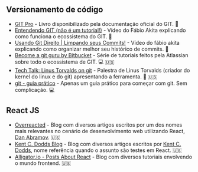 ## Versionamento de código

- [GIT Pro](https://git-scm.com/book/pt-br/v2) - Livro disponibilizado pela documentação oficial do GIT. :green_book:
- [Entendendo GIT (não é um tutorial!)](https://www.youtube.com/watch?v=6Czd1Yetaac) - Vídeo do Fábio Akita explicando como funciona o ecossistema do GIT. :movie_camera:
- [Usando Git Direito | Limpando seus Commits!](https://www.youtube.com/watch?v=6OokP-NE49k) - Vídeo do fábio akita explicando como organizar melhor seu histórico de commits. :movie_camera:
- [Become a git guru by Bitbucket](https://www.atlassian.com/git/tutorials) - Série de tutoriais feitos pela Atlassian sobre todo o ecossistema de GIT. :computer: :us:
- [Tech Talk: Linus Torvalds on git](https://www.youtube.com/watch?v=4XpnKHJAok8) - Palestra de Linus Torvalds (criador do kernel do linux e do git) apresentando a ferramenta. :movie_camera: :us:
- [git - guia prático](https://rogerdudler.github.io/git-guide/index.pt_BR.html) - Apenas um guia prático para começar com git. Sem complicação. :computer:

## React JS

- [Overreacted](https://overreacted.io/) - Blog com diversos artigos escritos por um dos nomes mais relevantes no cenário de desenvolvimento web utilizando React, [Dan Abramov](https://twitter.com/dan_abramov?ref_src=twsrc%5Egoogle%7Ctwcamp%5Eserp%7Ctwgr%5Eauthor). :us:
- [Kent C. Dodds Blog](https://kentcdodds.com/blog/) - Blog com diversos artigos escritos por [Kent C. Dodds](https://twitter.com/kentcdodds), nome referência quando o assunto são testes em React. :us:
- [Alligator.io - Posts About React](https://alligator.io/react/) - Blog com diversos tutoriais envolvendo o mundo frontend. :us:
